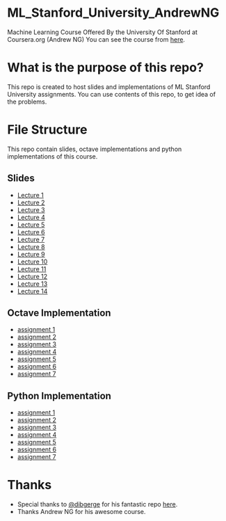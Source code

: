 # ML_Stanford_University_AndrewNG
Machine Learning Course Offered By the University Of Stanford at Coursera.org (Andrew NG) You can see the course from [here](https://www.coursera.org/learn/machine-learning).

# What is the purpose of this repo?
This repo is created to host slides and implementations of ML Stanford University assignments. You can use contents of this repo, to get idea of the problems.

# File Structure
This repo contain slides, octave implementations and python implementations of this course.
## Slides
  - [Lecture 1](./slides/Lecture1.pdf)
  - [Lecture 2](./slides/Lecture2.pdf)
  - [Lecture 3](./slides/Lecture3.pdf)
  - [Lecture 4](./slides/Lecture4.pdf)
  - [Lecture 5](./slides/Lecture5.pdf)
  - [Lecture 6](./slides/Lecture6.pdf)
  - [Lecture 7](./slides/Lecture7.pdf)
  - [Lecture 8](./slides/Lecture8.pdf)
  - [Lecture 9](./slides/Lecture9.pdf)
  - [Lecture 10](./slides/Lecture10.pdf)
  - [Lecture 11](./slides/Lecture11.pdf)
  - [Lecture 12](./slides/Lecture12.pdf)
  - [Lecture 13](./slides/Lecture13.pdf)
  - [Lecture 14](./slides/Lecture14.pdf)
## Octave Implementation
  - [assignment 1](<./assignments/assignment 1/machine-learning-ex1>)
  - [assignment 2](<./assignments/assignment 2/machine-learning-ex2>)
  - [assignment 3](<./assignments/assignment 3/machine-learning-ex3>)
  - [assignment 4](<./assignments/assignment 4/machine-learning-ex4>)
  - [assignment 5](<./assignments/assignment 5/machine-learning-ex5>)
  - [assignment 6](<./assignments/assignment 6/machine-learning-ex6>)
  - [assignment 7](<./assignments/assignment 7/machine-learning-ex7>)
## Python Implementation
  - [assignment 1](./py-assignments/Exercise1)
  - [assignment 2](./py-assignments/Exercise2)
  - [assignment 3](./py-assignments/Exercise3)
  - [assignment 4](./py-assignments/Exercise4)
  - [assignment 5](./py-assignments/Exercise5)
  - [assignment 6](./py-assignments/Exercise6)
  - [assignment 7](./py-assignments/Exercise7)
  
# Thanks
  - Special thanks to [@dibgerge](https://github.com/dibgerge) for his fantastic repo [here](https://github.com/dibgerge/ml-coursera-python-assignments).
  - Thanks Andrew NG for his awesome course.
